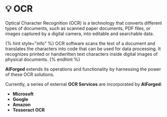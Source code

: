 # 💡 OCR

Optical Character Recognition (OCR) is a technology that converts different types of documents, such as scanned paper documents, PDF files, or images captured by a digital camera, into editable and searchable data.

{% hint style="info" %}
OCR software scans the text of a document and translates the characters into code that can be used for data processing. It recognizes printed or handwritten text characters inside digital images of physical documents.
{% endhint %}

**AIForged** extends its operations and functionality by harnessing the power of these OCR solutions.&#x20;

Currently, a series of external **OCR Services** are incorporated by **AIForged**:

* **Microsoft**
* **Google**
* **Amazon**
* **Tesseract OCR**
